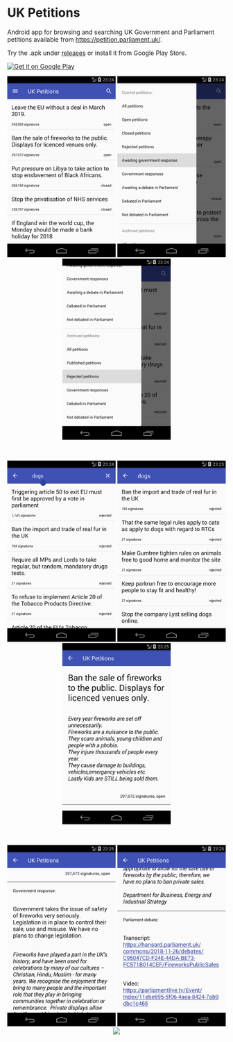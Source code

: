 # UK Petitions

Android app for browsing and searching UK Government and Parliament petitions available from https://petition.parliament.uk/.

Try the .apk under [releases](https://github.com/digitapex/UKPetitions/releases) or install it from Google Play Store.

<a href='https://play.google.com/store/apps/details?id=com.spitslide.ukpetitions'><img alt='Get it on Google Play' src='https://play.google.com/intl/en_us/badges/images/generic/en_badge_web_generic.png' height='75px'/></a>

<p align="center">
  <img src="/screenshots/Screenshot_01.png" width="250">
  <img src="/screenshots/Screenshot_02.png" width="250">
  <img src="/screenshots/Screenshot_03.png" width="250">
</p>
<br>
<p align="center">
  <img src="/screenshots/Screenshot_04.png" width="250">
  <img src="/screenshots/Screenshot_05.png" width="250">
  <img src="/screenshots/Screenshot_06.png" width="250">
</p>
<br>
<p align="center">
  <img src="/screenshots/Screenshot_07.png" width="250">
  <img src="/screenshots/Screenshot_08.png" width="250">
  <img src="/screenshots/Screenshot_09.png" width="250">
</p>
<br>
